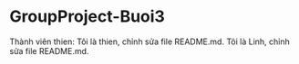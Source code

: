 # GroupProject-Buoi3
Thành viên thien: Tôi là thien, chỉnh sửa file README.md.
Tôi là Linh, chỉnh sửa file README.md.
